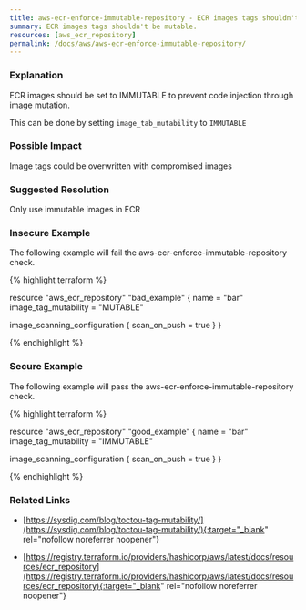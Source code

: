 ```yaml
---
title: aws-ecr-enforce-immutable-repository - ECR images tags shouldn't be mutable.
summary: ECR images tags shouldn't be mutable. 
resources: [aws_ecr_repository] 
permalink: /docs/aws/aws-ecr-enforce-immutable-repository/
---
```

### Explanation


ECR images should be set to IMMUTABLE to prevent code injection through image mutation.

This can be done by setting <code>image_tab_mutability</code> to <code>IMMUTABLE</code>


### Possible Impact
Image tags could be overwritten with compromised images

### Suggested Resolution
Only use immutable images in ECR


### Insecure Example

The following example will fail the aws-ecr-enforce-immutable-repository check.

{% highlight terraform %}

resource "aws_ecr_repository" "bad_example" {
  name                 = "bar"
  image_tag_mutability = "MUTABLE"

  image_scanning_configuration {
    scan_on_push = true
  }
}

{% endhighlight %}



### Secure Example

The following example will pass the aws-ecr-enforce-immutable-repository check.

{% highlight terraform %}

resource "aws_ecr_repository" "good_example" {
  name                 = "bar"
  image_tag_mutability = "IMMUTABLE"

  image_scanning_configuration {
    scan_on_push = true
  }
}

{% endhighlight %}



### Related Links


- [https://sysdig.com/blog/toctou-tag-mutability/](https://sysdig.com/blog/toctou-tag-mutability/){:target="_blank" rel="nofollow noreferrer noopener"}

- [https://registry.terraform.io/providers/hashicorp/aws/latest/docs/resources/ecr_repository](https://registry.terraform.io/providers/hashicorp/aws/latest/docs/resources/ecr_repository){:target="_blank" rel="nofollow noreferrer noopener"}


